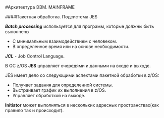 #Архитектура ЭВМ. MAINFRAME  

####Пакетная обработка. Подсистема JES  

***Batch processing*** используется для программ, которые должны быть выполнены  
- С минимальным взаимодействием с человеком.  
- В определенное время или на основе необходимости.  

***JCL*** - Job Control Language.  

В ОС z/OS **JES** цправляет очередями и данными на входе и выходе.   

JES имеет дело со следующими аспектами пакетной обработки в z/OS:  
- Получает задания для определенной системы.  
- Выстраивает график их выполнения в z/OS.  
- Управляет обработкой на выходе.  

**Initiator** может выполняться в нескольких адресных пространствах(как правило так и происходит).  
